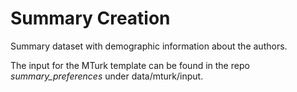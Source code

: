 # Summary Creation
Summary dataset with demographic information about the authors.

The input for the MTurk template can be found in the repo *summary_preferences* under data/mturk/input.
